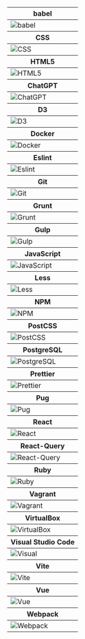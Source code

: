 <table>
<thead>
<tr>
<th>
babel
</th>
</tr>
</thead>
<tbody>
<tr style='height: 20px;'>
<td>
<img src=https://github.com/AndriiKot/___Icons__and__Links___/blob/main/icons/babel.svg alt=babel>
</td>
</tr>
</tbody>
<thead>
<tr>
<th>
CSS
</th>
</tr>
</thead>
<tbody>
<tr style='height: 20px;'>
<td>
<img src=https://github.com/AndriiKot/___Icons__and__Links___/blob/main/icons/css.svg alt=CSS>
</td>
</tr>
</tbody>
<thead>
<tr>
<th>
HTML5
</th>
</tr>
</thead>
<tbody>
<tr style='height: 20px;'>
<td>
<img src=https://github.com/AndriiKot/___Icons__and__Links___/blob/main/icons/html.svg alt=HTML5>
</td>
</tr>
</tbody>
<thead>
<tr>
<th>
ChatGPT
</th>
</tr>
</thead>
<tbody>
<tr style='height: 20px;'>
<td>
<img src=https://github.com/AndriiKot/___Icons__and__Links___/blob/main/icons/chatgpt.svg alt=ChatGPT>
</td>
</tr>
</tbody>
<thead>
<tr>
<th>
D3
</th>
</tr>
</thead>
<tbody>
<tr style='height: 20px;'>
<td>
<img src=https://github.com/AndriiKot/___Icons__and__Links___/blob/main/icons/d3.svg alt=D3>
</td>
</tr>
</tbody>
<thead>
<tr>
<th>
Docker
</th>
</tr>
</thead>
<tbody>
<tr style='height: 20px;'>
<td>
<img src=https://github.com/AndriiKot/___Icons__and__Links___/blob/main/icons/docker.svg alt=Docker>
</td>
</tr>
</tbody>
<thead>
<tr>
<th>
Eslint
</th>
</tr>
</thead>
<tbody>
<tr style='height: 20px;'>
<td>
<img src=https://github.com/AndriiKot/___Icons__and__Links___/blob/main/icons/eslint.svg alt=Eslint>
</td>
</tr>
</tbody>
<thead>
<tr>
<th>
Git
</th>
</tr>
</thead>
<tbody>
<tr style='height: 20px;'>
<td>
<img src=https://github.com/AndriiKot/___Icons__and__Links___/blob/main/icons/git.svg alt=Git>
</td>
</tr>
</tbody>
<thead>
<tr>
<th>
Grunt
</th>
</tr>
</thead>
<tbody>
<tr style='height: 20px;'>
<td>
<img src=https://github.com/AndriiKot/___Icons__and__Links___/blob/main/icons/grunt.svg alt=Grunt>
</td>
</tr>
</tbody>
<thead>
<tr>
<th>
Gulp
</th>
</tr>
</thead>
<tbody>
<tr style='height: 20px;'>
<td>
<img src=https://github.com/AndriiKot/___Icons__and__Links___/blob/main/icons/gulp.svg alt=Gulp>
</td>
</tr>
</tbody>
<thead>
<tr>
<th>
JavaScript
</th>
</tr>
</thead>
<tbody>
<tr style='height: 20px;'>
<td>
<img src=https://github.com/AndriiKot/___Icons__and__Links___/blob/main/icons/javascript-1.svg alt=JavaScript>
</td>
</tr>
</tbody>
<thead>
<tr>
<th>
Less
</th>
</tr>
</thead>
<tbody>
<tr style='height: 20px;'>
<td>
<img src=https://github.com/AndriiKot/___Icons__and__Links___/blob/main/icons/less.svg alt=Less>
</td>
</tr>
</tbody>
<thead>
<tr>
<th>
NPM
</th>
</tr>
</thead>
<tbody>
<tr style='height: 20px;'>
<td>
<img src=https://github.com/AndriiKot/___Icons__and__Links___/blob/main/icons/npm.svg alt=NPM>
</td>
</tr>
</tbody>
<thead>
<tr>
<th>
PostCSS
</th>
</tr>
</thead>
<tbody>
<tr style='height: 20px;'>
<td>
<img src=https://github.com/AndriiKot/___Icons__and__Links___/blob/main/icons/postcss.svg alt=PostCSS>
</td>
</tr>
</tbody>
<thead>
<tr>
<th>
PostgreSQL
</th>
</tr>
</thead>
<tbody>
<tr style='height: 20px;'>
<td>
<img src=https://github.com/AndriiKot/___Icons__and__Links___/blob/main/icons/postgresql.svg alt=PostgreSQL>
</td>
</tr>
</tbody>
<thead>
<tr>
<th>
Prettier
</th>
</tr>
</thead>
<tbody>
<tr style='height: 20px;'>
<td>
<img src=https://github.com/AndriiKot/___Icons__and__Links___/blob/main/icons/prettier.svg alt=Prettier>
</td>
</tr>
</tbody>
<thead>
<tr>
<th>
Pug
</th>
</tr>
</thead>
<tbody>
<tr style='height: 20px;'>
<td>
<img src=https://github.com/AndriiKot/___Icons__and__Links___/blob/main/icons/pug.svg alt=Pug>
</td>
</tr>
</tbody>
<thead>
<tr>
<th>
React
</th>
</tr>
</thead>
<tbody>
<tr style='height: 20px;'>
<td>
<img src=https://github.com/AndriiKot/___Icons__and__Links___/blob/main/icons/react.svg alt=React>
</td>
</tr>
</tbody>
<thead>
<tr>
<th>
React-Query
</th>
</tr>
</thead>
<tbody>
<tr style='height: 20px;'>
<td>
<img src=https://github.com/AndriiKot/___Icons__and__Links___/blob/main/icons/react-query.svg alt=React-Query>
</td>
</tr>
</tbody>
<thead>
<tr>
<th>
Ruby
</th>
</tr>
</thead>
<tbody>
<tr style='height: 20px;'>
<td>
<img src=https://github.com/AndriiKot/___Icons__and__Links___/blob/main/icons/ruby.svg alt=Ruby>
</td>
</tr>
</tbody>
<thead>
<tr>
<th>
Vagrant
</th>
</tr>
</thead>
<tbody>
<tr style='height: 20px;'>
<td>
<img src=https://github.com/AndriiKot/___Icons__and__Links___/blob/main/icons/vagrant.svg alt=Vagrant>
</td>
</tr>
</tbody>
<thead>
<tr>
<th>
VirtualBox
</th>
</tr>
</thead>
<tbody>
<tr style='height: 20px;'>
<td>
<img src=https://github.com/AndriiKot/___Icons__and__Links___/blob/main/icons/virtualbox.svg alt=VirtualBox>
</td>
</tr>
</tbody>
<thead>
<tr>
<th>
Visual Studio Code
</th>
</tr>
</thead>
<tbody>
<tr style='height: 20px;'>
<td>
<img src=https://github.com/AndriiKot/___Icons__and__Links___/blob/main/icons/visual-studio-code.svg alt=Visual Studio Code>
</td>
</tr>
</tbody>
<thead>
<tr>
<th>
Vite
</th>
</tr>
</thead>
<tbody>
<tr style='height: 20px;'>
<td>
<img src=https://github.com/AndriiKot/___Icons__and__Links___/blob/main/icons/vitejs.svg alt=Vite>
</td>
</tr>
</tbody>
<thead>
<tr>
<th>
Vue
</th>
</tr>
</thead>
<tbody>
<tr style='height: 20px;'>
<td>
<img src=https://github.com/AndriiKot/___Icons__and__Links___/blob/main/icons/vue.svg alt=Vue>
</td>
</tr>
</tbody>
<thead>
<tr>
<th>
Webpack
</th>
</tr>
</thead>
<tbody>
<tr style='height: 20px;'>
<td>
<img src=https://github.com/AndriiKot/___Icons__and__Links___/blob/main/icons/webpack.svg alt=Webpack>
</td>
</tr>
</tbody>
</table>
